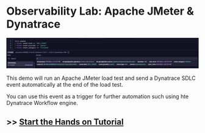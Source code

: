 # Observability Lab: Apache JMeter & Dynatrace

![SDLC event](docs/images/sdlc-event.png)

This demo will run an Apache JMeter load test and send a Dynatrace SDLC event automatically at the end of the load test.

You can use this event as a trigger for further automation such using hte Dynatrace Workflow engine.

## >> [Start the Hands on Tutorial](https://dynatrace.github.io/obslab-jmeter)